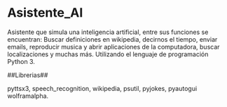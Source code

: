 # Asistente_AI
Asistente que simula una inteligencia artificial, entre sus funciones se encuentran: Buscar definiciones en wikipedia, decirnos el tiempo, enviar emails, reproducir musica y abrir aplicaciones de la computadora, buscar localizaciones y muchas más.
Utilizando el lenguaje de programación Python 3.

##Librerias##

pyttsx3, 
speech_recognition, 
wikipedia, 
psutil, 
pyjokes, 
pyautogui
wolframalpha.

